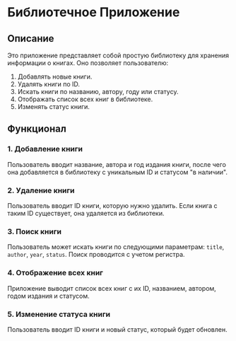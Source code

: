 # Библиотечное Приложение

## Описание
Это приложение представляет собой простую библиотеку для хранения информации о книгах. Оно позволяет пользователю:
1. Добавлять новые книги.
2. Удалять книги по ID.
3. Искать книги по названию, автору, году или статусу.
4. Отображать список всех книг в библиотеке.
5. Изменять статус книги.

## Функционал
### 1. Добавление книги
Пользователь вводит название, автора и год издания книги, после чего она добавляется в библиотеку с уникальным ID и статусом "в наличии".

### 2. Удаление книги
Пользователь вводит ID книги, которую нужно удалить. Если книга с таким ID существует, она удаляется из библиотеки.

### 3. Поиск книги
Пользователь может искать книги по следующими параметрам: `title`, `author`, `year`, `status`. Поиск проводится с учетом регистра.

### 4. Отображение всех книг
Приложение выводит список всех книг с их ID, названием, автором, годом издания и статусом.

### 5. Изменение статуса книги
Пользователь вводит ID книги и новый статус, который будет обновлен.
